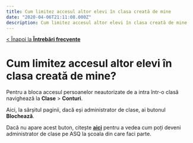 ```yaml
---
title: Cum limitez accesul altor elevi în clasa creată de mine
date: "2020-04-06T21:11:08.000Z"
description: Cum limitez accesul altor elevi în clasa creată de mine
---
```


[< Înapoi la **Întrebări frecvente**](/intrebari-frecvente/)

# Cum limitez accesul altor elevi în clasa creată de mine?

Pentru a bloca accesul persoanelor neautorizate de a intra într-o clasă navighează la **Clase** > **Conturi**.

Aici, la sârșitul paginii, dacă eși administrator de clase, ai butonul **Blochează**.

Dacă nu apare acest buton, citește [**aici**](/intrebari-frecvente/cum-pot-scoate-contul-unui-elev-din-clasa-mea/) pentru a vedea cum poți deveni administrator de clase pe ASQ la școala din care faci parte.
